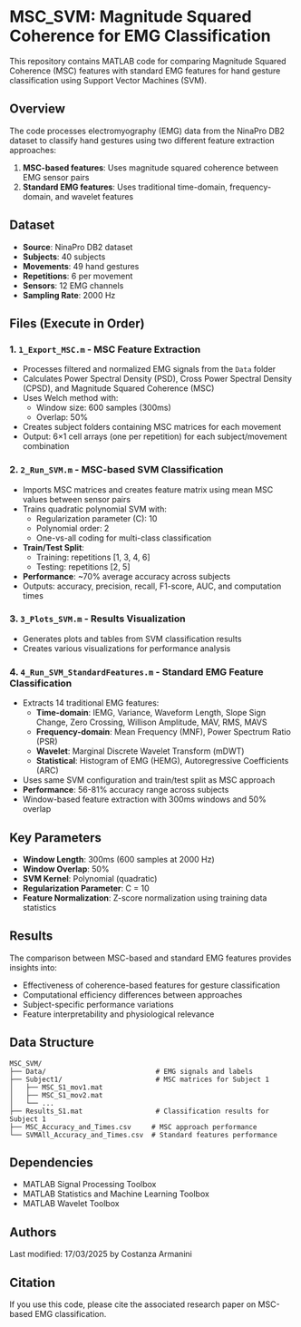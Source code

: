 # MSC_SVM: Magnitude Squared Coherence for EMG Classification

This repository contains MATLAB code for comparing Magnitude Squared Coherence (MSC) features with standard EMG features for hand gesture classification using Support Vector Machines (SVM).

## Overview

The code processes electromyography (EMG) data from the NinaPro DB2 dataset to classify hand gestures using two different feature extraction approaches:

1. **MSC-based features**: Uses magnitude squared coherence between EMG sensor pairs
2. **Standard EMG features**: Uses traditional time-domain, frequency-domain, and wavelet features

## Dataset

- **Source**: NinaPro DB2 dataset
- **Subjects**: 40 subjects
- **Movements**: 49 hand gestures
- **Repetitions**: 6 per movement
- **Sensors**: 12 EMG channels
- **Sampling Rate**: 2000 Hz

## Files (Execute in Order)

### 1. `1_Export_MSC.m` - MSC Feature Extraction
- Processes filtered and normalized EMG signals from the `Data` folder
- Calculates Power Spectral Density (PSD), Cross Power Spectral Density (CPSD), and Magnitude Squared Coherence (MSC)
- Uses Welch method with:
  - Window size: 600 samples (300ms)
  - Overlap: 50%
- Creates subject folders containing MSC matrices for each movement
- Output: 6×1 cell arrays (one per repetition) for each subject/movement combination

### 2. `2_Run_SVM.m` - MSC-based SVM Classification
- Imports MSC matrices and creates feature matrix using mean MSC values between sensor pairs
- Trains quadratic polynomial SVM with:
  - Regularization parameter (C): 10
  - Polynomial order: 2
  - One-vs-all coding for multi-class classification
- **Train/Test Split**: 
  - Training: repetitions [1, 3, 4, 6]
  - Testing: repetitions [2, 5]
- **Performance**: ~70% average accuracy across subjects
- Outputs: accuracy, precision, recall, F1-score, AUC, and computation times

### 3. `3_Plots_SVM.m` - Results Visualization
- Generates plots and tables from SVM classification results
- Creates various visualizations for performance analysis

### 4. `4_Run_SVM_StandardFeatures.m` - Standard EMG Feature Classification
- Extracts 14 traditional EMG features:
  - **Time-domain**: IEMG, Variance, Waveform Length, Slope Sign Change, Zero Crossing, Willison Amplitude, MAV, RMS, MAVS
  - **Frequency-domain**: Mean Frequency (MNF), Power Spectrum Ratio (PSR)
  - **Wavelet**: Marginal Discrete Wavelet Transform (mDWT)
  - **Statistical**: Histogram of EMG (HEMG), Autoregressive Coefficients (ARC)
- Uses same SVM configuration and train/test split as MSC approach
- **Performance**: 56-81% accuracy range across subjects
- Window-based feature extraction with 300ms windows and 50% overlap

## Key Parameters

- **Window Length**: 300ms (600 samples at 2000 Hz)
- **Window Overlap**: 50%
- **SVM Kernel**: Polynomial (quadratic)
- **Regularization Parameter**: C = 10
- **Feature Normalization**: Z-score normalization using training data statistics

## Results

The comparison between MSC-based and standard EMG features provides insights into:
- Effectiveness of coherence-based features for gesture classification
- Computational efficiency differences between approaches
- Subject-specific performance variations
- Feature interpretability and physiological relevance

## Data Structure

```
MSC_SVM/
├── Data/                           # EMG signals and labels
├── Subject1/                       # MSC matrices for Subject 1
│   ├── MSC_S1_mov1.mat
│   ├── MSC_S1_mov2.mat
│   └── ...
├── Results_S1.mat                  # Classification results for Subject 1
├── MSC_Accuracy_and_Times.csv     # MSC approach performance
└── SVMAll_Accuracy_and_Times.csv  # Standard features performance
```

## Dependencies

- MATLAB Signal Processing Toolbox
- MATLAB Statistics and Machine Learning Toolbox
- MATLAB Wavelet Toolbox

## Authors

Last modified: 17/03/2025 by Costanza Armanini

## Citation

If you use this code, please cite the associated research paper on MSC-based EMG classification.